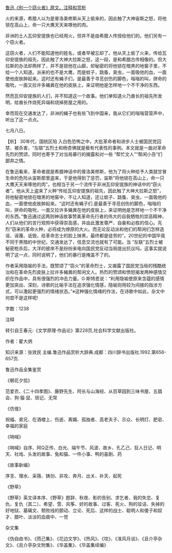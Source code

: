 [鲁迅《别一个窃火者》原文、注释和赏析](https://www.vrrw.net/wx/9690.html)

火的来源，希腊人以为是普洛美修斯从天上偷来的，因此触了大神宙斯之怒，将他锁在高山上，命一只大鹰天天来啄他的肉。

非洲的土人瓦仰安提族也已经用火，但并不是由希腊人传授给他们的。他们另有一个窃火者。

这窃火者，人们不能知道他的姓名，或者早被忘却了。他从天上偷了火来，传给瓦仰安提族的祖先，因此触了大神大拉斯之怒，这一段，是和希腊古传相像的。但大拉斯的办法却两样了，并不是锁他在山巅，却秘密的将他锁在暗黑的地窖子里，不给一个人知道。派来的也不是大鹰，而是蚊子，跳蚤，臭虫，一面吸他的血，一面使他皮肤肿起来。这时还有蝇子们，是最善于寻觅创伤的脚色，嗡嗡的叫，拼命的吸吮，一面又拉许多蝇粪在他的皮肤上，来证明他是怎样地一个不干净的东西。

然而瓦仰安提族的人们，并不知道这一个故事。他们单知道火乃酋长的祖先所发明，给酋长作烧死异端和烧掉房屋之用的。

幸而现在交通发达了，非洲的蝇子也有些飞到中国来，我从它们的嗡嗡营营声中，听出了这一点点。

七月八日。



【析】 30年代，国统区陷 入白色恐怖之中，大批革命者和进步人士被国民党囚禁、被杀害，“左联”五烈士和杨杏佛就是极有代表性的事例。本文就是一曲对革命先烈的赞颂，同时也寄予了对当局暴行的揭露和对一些 “帮忙文人”“帮闲小丑”们鄙弃之情。

在鲁迅看来，革命者就是希腊神话中的普洛美修斯，他为了将火种给予人类就甘冒生命的危险从宙斯那里盗来，于是他得到了惩罚，宙斯“将他锁在高山上，命一只大鹰天天来啄他的肉”。也相当于另一个流传于非洲瓦仰安提族的神话中的“窃火者”。他从天上盗来了火种“传给瓦仰安提族的祖先，因此触了大神大拉斯之怒”，将他秘密地锁在暗黑的地窖中，不让人知道，还让蚊子、跳蚤、臭虫，一面吸他的血，一面使他皮肤肿起来。“这时还有蝇子们.是最善于寻觅创伤的脚色，嗡嗡的叫，拼命的吸吮，一面又拉许多蝇粪在他的皮肤上，来证明他是怎样地一个不干净的东西。”鲁迅通过这两则神话故事赞美革命先行者的伟大的自我牺牲的崇高精神，人们从他们的言行观照中获得崇高感，并由此激发尊严、自豪和必胜的信心。先烈“窃来的革命火种，必将成为燎原的大火。而无论反动派和他们的帮闲们怎样造谣、诬蔑、诋毁，给革命志士的脸上抹黑，最终都是徒劳的”。20世纪的中国毕竟不同于黑暗的中世纪，交通发达了，信息交流也就有了可能。当 “左联”五烈士被秘密枪杀后，大洋的彼岸不是纷纷来电向国民党反动当局提出抗议吗。这事实就说明了这一点，同时说明了，他们的暴行是掩盖不了的。

作者采用隐喻的手法，既赞颂了“窃火”的革命烈士，又揭露了国民党当局的残酷统治和在革命先烈皮肤上拉许多蝇粪的帮闲文人。热烈的赞颂和愤怒揭发两种感情交织在作品中，具有很强烈的冲击力量。G·斯特恩说：“利用隐喻使原来含蕴的感情更加突出、深刻，诗歌的比喻手法在追求强化情感，隐喻则用较为间接的指涉方式，可以激起更强烈的情绪状态。”※这种强化情绪的作法，在诗歌中如此，杂文中何尝不是这样呢!

字数：1238

注释

转引自王春元:《文学原理·作品论》第228页,社会科学文献出版社。

作者：翟大炳

知识来源：张效民 主编.鲁迅作品赏析大辞典.成都：四川辞书出版社.1992.第656-657页.

鲁迅作品全集鉴赏

《朝花夕拾》

范爱农、《二十四孝图》、藤野先生、阿长与山海经、从百草园到三味书屋、五猖会、狗·猫·鼠、琐记、无常

《仿徨》

祝福、弟兄、在酒楼上、伤逝、离婚、孤独者、高老夫子、示众、长明灯、肥皂、幸福的家庭

《呐喊》

《呐喊》自序、阿Q正传、白光、端午节、风波、故乡、孔乙己、狂人日记、明天、社戏、头发的故事、兔和猫、一件小事、鸭的喜剧、药

《故事新编》

序言、理水、采薇、铸剑、非攻、奔月、出关、补天、起死

《野草》

《野草》英文译本序、《野草》题辞、秋夜、影的告别、求乞者、我的失恋、复仇、复仇〔其二〕、希望、雪、风筝、好的故事、过客、死火、狗的驳诘、失掉的好地狱、墓碣文、颓败线的颤动、立论、死后、这样的战士、聪明人和傻子和奴才、腊叶、淡淡的血痕中、一觉

杂文集

《伪自由书》、《而己集》、《花边文学》、《热风》、《坟》、《准风月谈》、《且介亭杂文》、《且介亭杂文附集》、《华盖集》、《华盖集续编》

